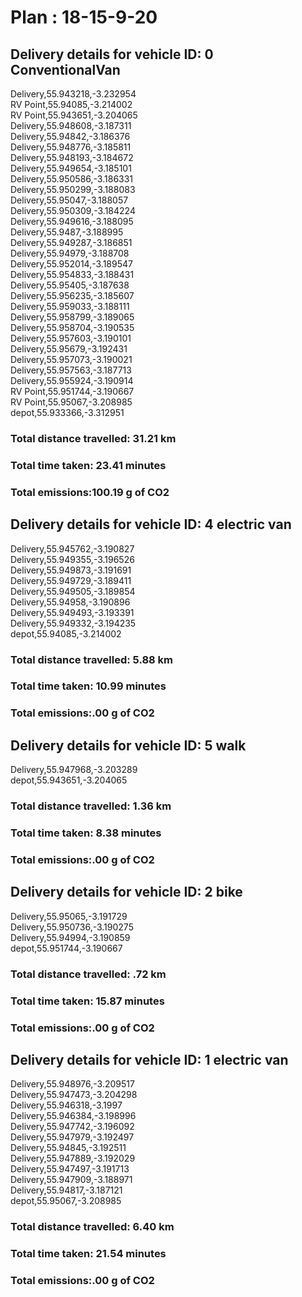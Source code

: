 # Plan : 18-15-9-20
## Delivery details for vehicle ID: 0 ConventionalVan 
Delivery,55.943218,-3.232954<br>RV Point,55.94085,-3.214002<br>RV Point,55.943651,-3.204065<br>Delivery,55.948608,-3.187311<br>Delivery,55.94842,-3.186376<br>Delivery,55.948776,-3.185811<br>Delivery,55.948193,-3.184672<br>Delivery,55.949654,-3.185101<br>Delivery,55.950586,-3.186331<br>Delivery,55.950299,-3.188083<br>Delivery,55.95047,-3.188057<br>Delivery,55.950309,-3.184224<br>Delivery,55.949616,-3.188095<br>Delivery,55.9487,-3.188995<br>Delivery,55.949287,-3.186851<br>Delivery,55.94979,-3.188708<br>Delivery,55.952014,-3.189547<br>Delivery,55.954833,-3.188431<br>Delivery,55.95405,-3.187638<br>Delivery,55.956235,-3.185607<br>Delivery,55.959033,-3.188111<br>Delivery,55.958799,-3.189065<br>Delivery,55.958704,-3.190535<br>Delivery,55.957603,-3.190101<br>Delivery,55.95679,-3.192431<br>Delivery,55.957073,-3.190021<br>Delivery,55.957563,-3.187713<br>Delivery,55.955924,-3.190914<br>RV Point,55.951744,-3.190667<br>RV Point,55.95067,-3.208985<br>depot,55.933366,-3.312951<br>
### Total distance travelled: 31.21 km 
### Total time taken: 23.41 minutes 
### Total emissions:100.19 g of CO2
## Delivery details for vehicle ID: 4 electric van 
Delivery,55.945762,-3.190827<br>Delivery,55.949355,-3.196526<br>Delivery,55.949873,-3.191691<br>Delivery,55.949729,-3.189411<br>Delivery,55.949505,-3.189854<br>Delivery,55.94958,-3.190896<br>Delivery,55.949493,-3.193391<br>Delivery,55.949332,-3.194235<br>depot,55.94085,-3.214002<br>
### Total distance travelled: 5.88 km 
### Total time taken: 10.99 minutes 
### Total emissions:.00 g of CO2
## Delivery details for vehicle ID: 5 walk 
Delivery,55.947968,-3.203289<br>depot,55.943651,-3.204065<br>
### Total distance travelled: 1.36 km 
### Total time taken: 8.38 minutes 
### Total emissions:.00 g of CO2
## Delivery details for vehicle ID: 2 bike 
Delivery,55.95065,-3.191729<br>Delivery,55.950736,-3.190275<br>Delivery,55.94994,-3.190859<br>depot,55.951744,-3.190667<br>
### Total distance travelled: .72 km 
### Total time taken: 15.87 minutes 
### Total emissions:.00 g of CO2
## Delivery details for vehicle ID: 1 electric van 
Delivery,55.948976,-3.209517<br>Delivery,55.947473,-3.204298<br>Delivery,55.946318,-3.1997<br>Delivery,55.946384,-3.198996<br>Delivery,55.947742,-3.196092<br>Delivery,55.947979,-3.192497<br>Delivery,55.94845,-3.192511<br>Delivery,55.947889,-3.192029<br>Delivery,55.947497,-3.191713<br>Delivery,55.947909,-3.188971<br>Delivery,55.94817,-3.187121<br>depot,55.95067,-3.208985<br>
### Total distance travelled: 6.40 km 
### Total time taken: 21.54 minutes 
### Total emissions:.00 g of CO2
